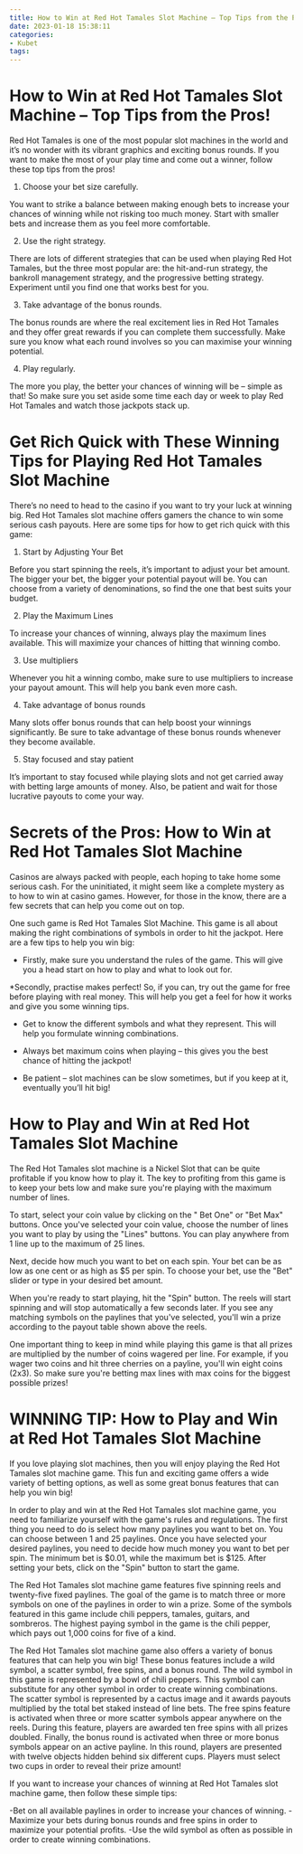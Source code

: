 ```yaml
---
title: How to Win at Red Hot Tamales Slot Machine – Top Tips from the Pros!
date: 2023-01-18 15:38:11
categories:
- Kubet
tags:
---
```



#  How to Win at Red Hot Tamales Slot Machine – Top Tips from the Pros!

Red Hot Tamales is one of the most popular slot machines in the world and it’s no wonder with its vibrant graphics and exciting bonus rounds. If you want to make the most of your play time and come out a winner, follow these top tips from the pros!

1. Choose your bet size carefully.

You want to strike a balance between making enough bets to increase your chances of winning while not risking too much money. Start with smaller bets and increase them as you feel more comfortable.

2. Use the right strategy.

There are lots of different strategies that can be used when playing Red Hot Tamales, but the three most popular are: the hit-and-run strategy, the bankroll management strategy, and the progressive betting strategy. Experiment until you find one that works best for you.

3. Take advantage of the bonus rounds.

The bonus rounds are where the real excitement lies in Red Hot Tamales and they offer great rewards if you can complete them successfully. Make sure you know what each round involves so you can maximise your winning potential.

4. Play regularly.

The more you play, the better your chances of winning will be – simple as that! So make sure you set aside some time each day or week to play Red Hot Tamales and watch those jackpots stack up.

#  Get Rich Quick with These Winning Tips for Playing Red Hot Tamales Slot Machine

There’s no need to head to the casino if you want to try your luck at winning big. Red Hot Tamales slot machine offers gamers the chance to win some serious cash payouts. Here are some tips for how to get rich quick with this game:

1. Start by Adjusting Your Bet

Before you start spinning the reels, it’s important to adjust your bet amount. The bigger your bet, the bigger your potential payout will be. You can choose from a variety of denominations, so find the one that best suits your budget.

2. Play the Maximum Lines

To increase your chances of winning, always play the maximum lines available. This will maximize your chances of hitting that winning combo.

3. Use multipliers

Whenever you hit a winning combo, make sure to use multipliers to increase your payout amount. This will help you bank even more cash.

4. Take advantage of bonus rounds

Many slots offer bonus rounds that can help boost your winnings significantly. Be sure to take advantage of these bonus rounds whenever they become available.

5. Stay focused and stay patient

It’s important to stay focused while playing slots and not get carried away with betting large amounts of money. Also, be patient and wait for those lucrative payouts to come your way.

#  Secrets of the Pros: How to Win at Red Hot Tamales Slot Machine

Casinos are always packed with people, each hoping to take home some serious cash. For the uninitiated, it might seem like a complete mystery as to how to win at casino games. However, for those in the know, there are a few secrets that can help you come out on top.

One such game is Red Hot Tamales Slot Machine. This game is all about making the right combinations of symbols in order to hit the jackpot. Here are a few tips to help you win big:

* Firstly, make sure you understand the rules of the game. This will give you a head start on how to play and what to look out for.

*Secondly, practise makes perfect! So, if you can, try out the game for free before playing with real money. This will help you get a feel for how it works and give you some winning tips.

* Get to know the different symbols and what they represent. This will help you formulate winning combinations.

* Always bet maximum coins when playing – this gives you the best chance of hitting the jackpot!

* Be patient – slot machines can be slow sometimes, but if you keep at it, eventually you’ll hit big!

#  How to Play and Win at Red Hot Tamales Slot Machine

The Red Hot Tamales slot machine is a Nickel Slot that can be quite profitable if you know how to play it. The key to profiting from this game is to keep your bets low and make sure you're playing with the maximum number of lines.

To start, select your coin value by clicking on the " Bet One" or "Bet Max" buttons. Once you've selected your coin value, choose the number of lines you want to play by using the "Lines" buttons. You can play anywhere from 1 line up to the maximum of 25 lines.

Next, decide how much you want to bet on each spin. Your bet can be as low as one cent or as high as $5 per spin. To choose your bet, use the "Bet" slider or type in your desired bet amount.

When you're ready to start playing, hit the "Spin" button. The reels will start spinning and will stop automatically a few seconds later. If you see any matching symbols on the paylines that you've selected, you'll win a prize according to the payout table shown above the reels.

One important thing to keep in mind while playing this game is that all prizes are multiplied by the number of coins wagered per line. For example, if you wager two coins and hit three cherries on a payline, you'll win eight coins (2x3). So make sure you're betting max lines with max coins for the biggest possible prizes!

#  WINNING TIP: How to Play and Win at Red Hot Tamales Slot Machine

If you love playing slot machines, then you will enjoy playing the Red Hot Tamales slot machine game. This fun and exciting game offers a wide variety of betting options, as well as some great bonus features that can help you win big!

In order to play and win at the Red Hot Tamales slot machine game, you need to familiarize yourself with the game's rules and regulations. The first thing you need to do is select how many paylines you want to bet on. You can choose between 1 and 25 paylines. Once you have selected your desired paylines, you need to decide how much money you want to bet per spin. The minimum bet is $0.01, while the maximum bet is $125. After setting your bets, click on the "Spin" button to start the game.

The Red Hot Tamales slot machine game features five spinning reels and twenty-five fixed paylines. The goal of the game is to match three or more symbols on one of the paylines in order to win a prize. Some of the symbols featured in this game include chili peppers, tamales, guitars, and sombreros. The highest paying symbol in the game is the chili pepper, which pays out 1,000 coins for five of a kind.

The Red Hot Tamales slot machine game also offers a variety of bonus features that can help you win big! These bonus features include a wild symbol, a scatter symbol, free spins, and a bonus round. The wild symbol in this game is represented by a bowl of chili peppers. This symbol can substitute for any other symbol in order to create winning combinations. The scatter symbol is represented by a cactus image and it awards payouts multiplied by the total bet staked instead of line bets. The free spins feature is activated when three or more scatter symbols appear anywhere on the reels. During this feature, players are awarded ten free spins with all prizes doubled. Finally, the bonus round is activated when three or more bonus symbols appear on an active payline. In this round, players are presented with twelve objects hidden behind six different cups. Players must select two cups in order to reveal their prize amount!

If you want to increase your chances of winning at Red Hot Tamales slot machine game, then follow these simple tips:

-Bet on all available paylines in order to increase your chances of winning.
-Maximize your bets during bonus rounds and free spins in order to maximize your potential profits.
-Use the wild symbol as often as possible in order to create winning combinations.